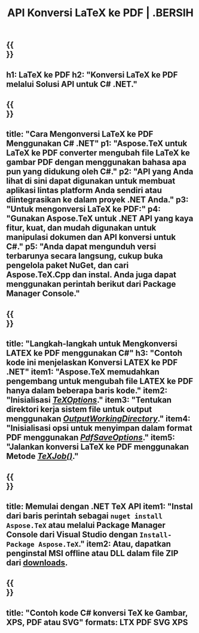 ﻿---
translation: true
template: /_templates/_conversion-child-net.md
title: API Konversi LaTeX ke PDF | .BERSIH
description: Fungsi konversi LaTeX ke PDF. Integrasikan pustaka .NET lokal ini ke dalam proyek Anda atau gunakan aplikasi lintas platform untuk mengonversi LaTeX ke PDF.
keywords: 'lateks ke pdf api net, latex2pdf mengintegrasikan c #'
url: /net/conversion/latex-to-pdf/
family: tex
platformtag: net
feature: conversion
informat: LATEX
outformat: PDF
otherformats: BMP PNG JPEG TIFF SVG XPS
---

{{<section banner>}}
---
h1: LaTeX ke PDF
h2: "Konversi LaTeX ke PDF melalui Solusi API untuk C# .NET."
---

{{<section overview>}}
---
title: "Cara Mengonversi LaTeX ke PDF Menggunakan C# .NET"
p1: "Aspose.TeX untuk LaTeX ke PDF converter mengubah file LaTeX ke gambar PDF dengan menggunakan bahasa apa pun yang didukung oleh C#."
p2: "API yang Anda lihat di sini dapat digunakan untuk membuat aplikasi lintas platform Anda sendiri atau diintegrasikan ke dalam proyek .NET Anda."
p3: "Untuk mengonversi LaTeX ke PDF:"
p4: "Gunakan Aspose.TeX untuk .NET API yang kaya fitur, kuat, dan mudah digunakan untuk manipulasi dokumen dan API konversi untuk C#."
p5: "Anda dapat mengunduh versi terbarunya secara langsung, cukup buka pengelola paket NuGet, dan cari Aspose.TeX.Cpp dan instal. Anda juga dapat menggunakan perintah berikut dari Package Manager Console."
---

{{<section feature1>}}
---
title: "Langkah-langkah untuk Mengkonversi LATEX ke PDF menggunakan C#"
h3: "Contoh kode ini menjelaskan Konversi LATEX ke PDF .NET"
item1: "Aspose.TeX memudahkan pengembang untuk mengubah file LATEX ke PDF hanya dalam beberapa baris kode."
item2: "Inisialisasi [*TeXOptions*](https://reference.aspose.com/tex/net/aspose.tex/texoptions/)."
item3: "Tentukan direktori kerja sistem file untuk output menggunakan [*OutputWorkingDirectory*](https://reference.aspose.com/tex/net/aspose.tex/texoptions/outputworkingdirectory/)."
item4: "Inisialisasi opsi untuk menyimpan dalam format PDF menggunakan [*PdfSaveOptions*](https://reference.aspose.com/tex/net/aspose.tex.presentation.image/pdfsaveoptions/)."
item5: "Jalankan konversi LaTeX ke PDF menggunakan Metode [*TeXJob()*](https://reference.aspose.com/tex/net/aspose.tex/texjob/)."
---

{{<section feature2>}}
---
title: Memulai dengan .NET TeX API
item1: "Instal dari baris perintah sebagai ```nuget install Aspose.TeX``` atau melalui Package Manager Console dari Visual Studio dengan ```Install-Package Aspose.TeX```."
item2: Atau, dapatkan penginstal MSI offline atau DLL dalam file ZIP dari [downloads](https://releases.aspose.com/tex/net).
---

{{<section widget>}}
---
title: "Contoh kode C# konversi TeX ke Gambar, XPS, PDF atau SVG"
formats: LTX PDF SVG XPS
---